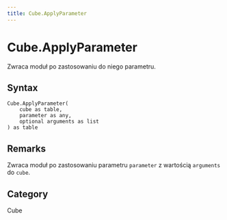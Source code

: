```yaml
---
title: Cube.ApplyParameter
---
```


# Cube.ApplyParameter


Zwraca moduł po zastosowaniu do niego parametru.


## Syntax

```powerquery
Cube.ApplyParameter(
    cube as table,
    parameter as any,
    optional arguments as list
) as table
```


## Remarks

Zwraca moduł po zastosowaniu parametru <code>parameter</code> z wartością <code>arguments</code> do <code>cube</code>.



## Category
Cube
